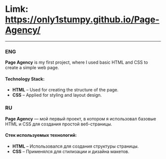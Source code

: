 # Limk: https://only1stumpy.github.io/Page-Agency/
---
### **ENG**  
**Page Agency** is my first project, where I used basic HTML and CSS to create a simple web page.  

#### **Technology Stack:**  
- **HTML** – Used for creating the structure of the page.  
- **CSS** – Applied for styling and layout design.  

### **RU**  
**Page Agency** — мой первый проект, в котором я использовал базовые HTML и CSS для создания простой веб-страницы.  

#### **Стек используемых технологий:**  
- **HTML** – Использовался для создания структуры страницы.  
- **CSS** – Применялся для стилизации и дизайна макетов.  
